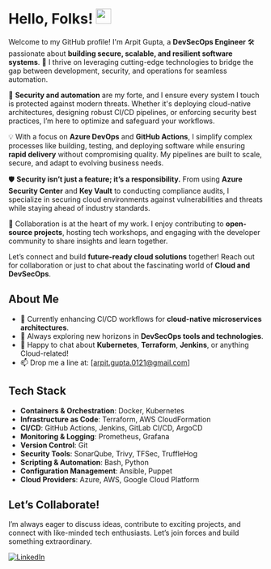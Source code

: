 # Hello, Folks! <img src="https://raw.githubusercontent.com/MartinHeinz/MartinHeinz/master/wave.gif" width="30px" height="30px" />

Welcome to my GitHub profile! I'm Arpit Gupta, a **DevSecOps Engineer** 🛠 passionate about **building secure, scalable, and resilient software systems**. 🚀 I thrive on leveraging cutting-edge technologies to bridge the gap between development, security, and operations for seamless automation.  

🔐 **Security and automation** are my forte, and I ensure every system I touch is protected against modern threats. Whether it's deploying cloud-native architectures, designing robust CI/CD pipelines, or enforcing security best practices, I’m here to optimize and safeguard your workflows.  

💡 With a focus on **Azure DevOps** and **GitHub Actions**, I simplify complex processes like building, testing, and deploying software while ensuring **rapid delivery** without compromising quality. My pipelines are built to scale, secure, and adapt to evolving business needs.  

🛡️ **Security isn’t just a feature; it’s a responsibility.** From using **Azure Security Center** and **Key Vault** to conducting compliance audits, I specialize in securing cloud environments against vulnerabilities and threats while staying ahead of industry standards.  

🌟 Collaboration is at the heart of my work. I enjoy contributing to **open-source projects**, hosting tech workshops, and engaging with the developer community to share insights and learn together.  

Let’s connect and build **future-ready cloud solutions** together! Reach out for collaboration or just to chat about the fascinating world of **Cloud and DevSecOps**.  


## About Me  

- 🔭 Currently enhancing CI/CD workflows for **cloud-native microservices architectures**.  
- 🌱 Always exploring new horizons in **DevSecOps tools and technologies**.  
- 💬 Happy to chat about **Kubernetes**, **Terraform**, **Jenkins**, or anything Cloud-related!  
- 📫 Drop me a line at: [arpit.gupta.0121@gmail.com]  


## Tech Stack  

- **Containers & Orchestration**: Docker, Kubernetes  
- **Infrastructure as Code**: Terraform, AWS CloudFormation  
- **CI/CD**: GitHub Actions, Jenkins, GitLab CI/CD, ArgoCD  
- **Monitoring & Logging**: Prometheus, Grafana  
- **Version Control**: Git  
- **Security Tools**: SonarQube, Trivy, TFSec, TruffleHog  
- **Scripting & Automation**: Bash, Python  
- **Configuration Management**: Ansible, Puppet  
- **Cloud Providers**: Azure, AWS, Google Cloud Platform


## Let’s Collaborate!  

I’m always eager to discuss ideas, contribute to exciting projects, and connect with like-minded tech enthusiasts. Let’s join forces and build something extraordinary.  

[![LinkedIn](https://img.shields.io/badge/-LinkedIn-blue?style=flat-square&logo=linkedin&logoColor=white)](https://www.linkedin.com/in/interittus13/)  
